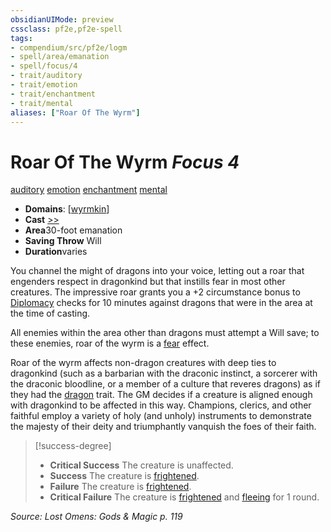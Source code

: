 ```yaml
---
obsidianUIMode: preview
cssclass: pf2e,pf2e-spell
tags:
- compendium/src/pf2e/logm
- spell/area/emanation
- spell/focus/4
- trait/auditory
- trait/emotion
- trait/enchantment
- trait/mental
aliases: ["Roar Of The Wyrm"]
---
```

# Roar Of The Wyrm *Focus 4*   
[auditory](../../rules/traits/auditory.md)  [emotion](../../rules/traits/emotion.md)  [enchantment](../../rules/traits/enchantment.md)  [mental](../../rules/traits/mental.md)  

- **Domains**: [[wyrmkin](../setting/domains.md#Wyrmkin)]
- **Cast** [>>](../../rules/core-rulebook/chapter-9-playing-the-game.md#Actions "Two-Action") 
- **Area**30-foot emanation
- **Saving Throw** Will
- **Duration**varies

You channel the might of dragons into your voice, letting out a roar that engenders respect in dragonkind but that instills fear in most other creatures. The impressive roar grants you a +2 circumstance bonus to [Diplomacy](../skills.md#Diplomacy) checks for 10 minutes against dragons that were in the area at the time of casting.

All enemies within the area other than dragons must attempt a Will save; to these enemies, roar of the wyrm is a [fear](../../rules/traits/fear.md) effect.

Roar of the wyrm affects non-dragon creatures with deep ties to dragonkind (such as a barbarian with the draconic instinct, a sorcerer with the draconic bloodline, or a member of a culture that reveres dragons) as if they had the [dragon](../../rules/traits/dragon.md) trait. The GM decides if a creature is aligned enough with dragonkind to be affected in this way. Champions, clerics, and other faithful employ a variety of holy (and unholy) instruments to demonstrate the majesty of their deity and triumphantly vanquish the foes of their faith.

> [!success-degree] 
> - **Critical Success** The creature is unaffected.
> - **Success** The creature is [frightened](../../rules/conditions.md#Frightened).
> - **Failure** The creature is [frightened](../../rules/conditions.md#Frightened).
> - **Critical Failure** The creature is [frightened](../../rules/conditions.md#Frightened) and [fleeing](../../rules/conditions.md#Fleeing) for 1 round.

*Source: Lost Omens: Gods & Magic p. 119*